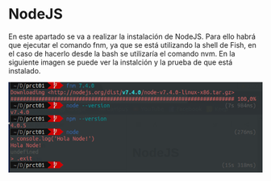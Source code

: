 # NodeJS

En este apartado se va a realizar la instalación de NodeJS. Para ello habrá que ejecutar el comando fnm, ya que se está utilizando la shell de Fish, en el caso de hacerlo desde la bash se utilizaría el comando nvm. En la siguiente imagen se puede ver la instalción y la prueba de que está instalado.

![instalacion node](images/instalacion-node.PNG)